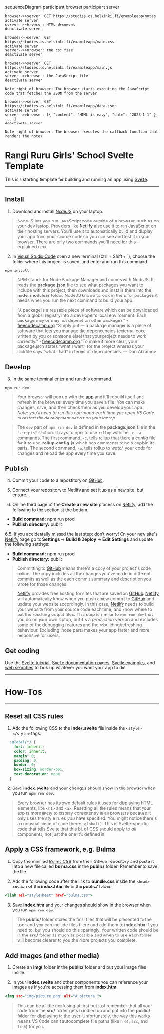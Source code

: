 sequenceDiagram
    participant browser
    participant server

    browser->>server: GET https://studies.cs.helsinki.fi/exampleapp/notes
    activate server
    server-->>browser: HTML document
    deactivate server

    browser->>server: GET https://studies.cs.helsinki.fi/exampleapp/main.css
    activate server
    server-->>browser: the css file
    deactivate server

    browser->>server: GET https://studies.cs.helsinki.fi/exampleapp/main.js
    activate server
    server-->>browser: the JavaScript file
    deactivate server

    Note right of browser: The browser starts executing the JavaScript code that fetches the JSON from the server

    browser->>server: GET https://studies.cs.helsinki.fi/exampleapp/data.json
    activate server
    server-->>browser: [{ "content": "HTML is easy", "date": "2023-1-1" }, ... ]
    deactivate server

    Note right of browser: The browser executes the callback function that renders the notes

# Rangi Ruru Girls' School Svelte Template

This is a starting template for building and running an app using [Svelte](https://svelte.dev).

---
## Install

1. Download and install [NodeJS](https://nodejs.org) on your laptop.


> NodeJS lets you run JavaScript code outside of a browser, such as on your dev laptop. Providers like [Netlify](https://netlify.com) also use it to run JavaScript on their hosting servers. You'll use it to automatically build and display your app from your source code so you can see and test it in your browser. There are only two commands you'll need for this - explained next.

2. In [Visual Studio Code](https://code.visualstudio.com) open a new terminal (Ctrl + Shift + `), choose the folder where this project is saved, and enter and run this command.

```
npm install
```

> NPM stands for Node Package Manager and comes with NodeJS. It reads the __package.json__ file to see what packages you want to include with this project, then downloads and installs them into the __node_modules/__ folder.  NodeJS knows to look in there for packages it needs when you run the next command to build your app.

> "A package is a reusable piece of software which can be downloaded from a global registry into a developer’s local environment. Each package may or may not depend on other packages." - [freecodecamp.org](https://www.freecodecamp.org/news/javascript-package-managers-101-9afd926add0a/)
> "Simply put — a package manager is a piece of software that lets you manage the dependencies (external code written by you or someone else) that your project needs to work correctly." - [freecodecamp.org](https://www.freecodecamp.org/news/javascript-package-managers-101-9afd926add0a/)
> “To make it more clear, your package.json states “what I want” for the project whereas your lockfile says “what I had” in terms of dependencies. — Dan Abramov

## Develop

3. In the same terminal  enter and run this command.

```
npm run dev
```

> Your browser will pop up with the [app](http://localhost:5000) and it'll rebuild itself and refresh in the browser every time you save a file. You can make changes, save, and then check them as you develop your app.  
> _Note: you'll need to run this command each time you open VS Code to restart the development server on your laptop._

> The `dev` part of `npm run dev` is defined in the __package.json__ file in the `"scripts"` section. It says to npm to use `rollup` with the `-c -w` commands. The first command, `-c`, tells rollup that there a _config_ file for it to use, __rollup.config.js__ which has comments to help explain its parts. The second command, `-w`, tells rollup to _watch_ your code for changes and reload the app every time you save.

## Publish

4. Commit your code to a repostitory on [GitHub](https://github.com).

5. Connect your repository to [Netlify](https://netlify.com) and set it up as a new site, but ensure...

6. On the third page of the __Create a new site__ process on [Netlify](https://netlify.com), add the following to the section at the bottom.
  * __Build command:__ npm run prod
  * __Publish directory:__ public

6.5. If you accidentally missed the last step: don't worry! On your new site's [Netlify](https://netlify.com) page go to __Settings__ -> __Build & Deploy__ -> __Edit Settings__ and update the following settings:
  * __Build command:__ npm run prod
  * __Publish directory:__ public

> Committing to [GitHub](https://github.com) means there's a copy of your project's code online. The copy includes all the changes you've made in different commits as well as the  each commit summary and description you wrote for those changes.

> [Netlify](https://netlify.com) provides free hosting for sites that are saved on [GitHub](https://github.com). [Netlify](https://netlify.com) will automatically know when you push a new commit to [GitHub](https://github.com) and update your website accordingly. In this case, [Netlify](https://netlify.com) needs to build your website from your source code each time, and know where to put the resulting output files. This step is similar to `npm run dev` that you do on your own laptop, but it's a _production_ version and excludes some of the debugging features and the rebuilding/refreshing behaviour. Excluding those parts makes your app faster and more responsive for users.

## Get coding

Use the [Svelte tutorial](https://svelte.dev/tutorial), [Svelte documentation pages](https://svelte.dev/docs), [Svelte examples](https://svelte.dev/examples), and [web searches](https://lmgtfy.com/?q=how+to+use+svelte) to look up whatever you want your app to do!

---
# How-Tos
---

## Reset all CSS rules

1. Add the following CSS to the __index.svelte__ file inside the `<style></style>` tags.

```css
  :global(*) {
    font: inherit;
    color: inherit;
    margin: 0;
    padding: 0;
    border: 0;
    box-sizing: border-box;
    text-decoration: none;
  }
```

2. Save __index.svelte__ and your changes should show in the browser when you run `npm run dev`.

> Every browser has its own default rules it uses for displaying HTML elements, like `<h1>` and `<a>`. Resetting all the rules means that your app is more likely to display consistently in all browsers because it only uses the style rules _you_ have specified. You might notice there's an unusual piece of code there: `:global()`. This is Svelte-specific code that tells Svelte that this bit of CSS should apply to _all_ components, not just the one it's defined in.

## Apply a CSS framework, e.g. Bulma

1. Copy the minified [Bulma CSS](https://github.com/jgthms/bulma/blob/master/css/bulma.min.css) from their GitHub repository and paste it into a new file called __bulma.css__ in the __public/__ folder. Remember to save the file.

2. Add the following code after the link to __bundle.css__ inside the `<head>` section of the __index.htm__ file in the __public/__ folder.

```htm
<link rel="stylesheet" href="bulma.css">
```

3. Save __index.htm__ and your changes should show in the browser when you run `npm run dev`.

> The __public/__ folder stores the final files that will be presented to the user and you can include files there and add them to __index.htm__ if you need to, but you should do this sparingly. Your written code should be in the __src/__ folder as much as possible and when to use each folder will become clearer to you the more projects you complete.

## Add images (and other media)

1. Create an __img/__ folder in the __public/__ folder and put your image files inside.

2. In your __index.svelte__ and other components you can reference your images as if you're accessing them from __index.htm__.

```htm
<img src="img/picture.png" alt="A picture.">
```

> This can be a little confusing at first but just remember that all your code from the __src/__ folder gets bundled up and put into the __public/__ folder for displaying to the user. Unfortunately, the way this works means VS Code can't autocomplete file paths (like `href`, `src`, and `link`) for you.

